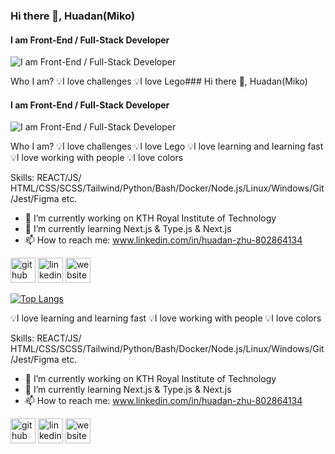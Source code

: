 ### Hi there 👋, Huadan(Miko)
#### I am Front-End / Full-Stack Developer
![I am Front-End / Full-Stack Developer](https://www.bing.com/images/create/a-mushroom-full-of-technology-sense-sits-in-front-/1-65b127b3e49a49cdb66bf5b773c8e7dd?id=uH9BHbRqUDjrIctY8Kk3fg%3d%3d&view=detailv2&idpp=genimg&FORM=GCRIDP&mode=overlay)

Who I am? 
💡I love challenges
💡I love Lego### Hi there 👋, Huadan(Miko)
#### I am Front-End / Full-Stack Developer
![I am Front-End / Full-Stack Developer](https://res.cloudinary.com/dcq0yji7w/image/upload/v1706109891/_3901d0fb-9e27-4d09-ad59-13633f50503f_somwkq.jpg)

Who I am? 
💡I love challenges
💡I love Lego
💡I love learning and learning fast
💡I love working with people
💡I love colors

Skills: REACT/JS/ HTML/CSS/SCSS/Tailwind/Python/Bash/Docker/Node.js/Linux/Windows/Git/Jest/Figma etc.

- 🔭 I’m currently working on KTH Royal Institute of Technology 
- 🌱 I’m currently learning Next.js & Type.js & Next.js 
- 📫 How to reach me: www.linkedin.com/in/huadan-zhu-802864134 


[<img src='https://cdn.jsdelivr.net/npm/simple-icons@3.0.1/icons/github.svg' alt='github' height='40'>](https://github.com/https://github.com/MikoZhu)  [<img src='https://cdn.jsdelivr.net/npm/simple-icons@3.0.1/icons/linkedin.svg' alt='linkedin' height='40'>](https://www.linkedin.com/in/www.linkedin.com/in/huadan-zhu-802864134/)  [<img src='https://cdn.jsdelivr.net/npm/simple-icons@3.0.1/icons/icloud.svg' alt='website' height='40'>](https://zhuhuadan.com)  

[![Top Langs](https://github-readme-stats.vercel.app/api/top-langs/?username=https://github.com/MikoZhu)](https://github.com/anuraghazra/github-readme-stats)


💡I love learning and learning fast
💡I love working with people
💡I love colors

Skills: REACT/JS/ HTML/CSS/SCSS/Tailwind/Python/Bash/Docker/Node.js/Linux/Windows/Git/Jest/Figma etc.

- 🔭 I’m currently working on KTH Royal Institute of Technology 
- 🌱 I’m currently learning Next.js & Type.js & Next.js 
- 📫 How to reach me: www.linkedin.com/in/huadan-zhu-802864134 


[<img src='https://cdn.jsdelivr.net/npm/simple-icons@3.0.1/icons/github.svg' alt='github' height='40'>](https://github.com/https://github.com/MikoZhu)  [<img src='https://cdn.jsdelivr.net/npm/simple-icons@3.0.1/icons/linkedin.svg' alt='linkedin' height='40'>](https://www.linkedin.com/in/www.linkedin.com/in/huadan-zhu-802864134/)  [<img src='https://cdn.jsdelivr.net/npm/simple-icons@3.0.1/icons/icloud.svg' alt='website' height='40'>](https://zhuhuadan.com)  



